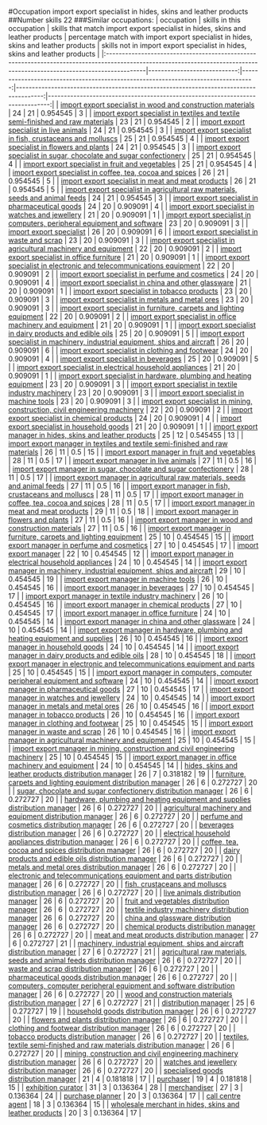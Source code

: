 #Occupation import export specialist in hides, skins and leather products
##Number skills 22
###Similar occupations:
| occupation                                                                                                                                                              |   skills in this occupation |   skills that match import export specialist in hides, skins and leather products |   percentage match with import export specialist in hides, skins and leather products |   skills not in import export specialist in hides, skins and leather products |
|:------------------------------------------------------------------------------------------------------------------------------------------------------------------------|----------------------------:|----------------------------------------------------------------------------------:|--------------------------------------------------------------------------------------:|------------------------------------------------------------------------------:|
| [import export specialist in wood and construction materials](import_export_specialist_in_wood_and_construction_materials.md)                                           |                          24 |                                                                                21 |                                                                              0.954545 |                                                                             3 |
| [import export specialist in textiles and textile semi-finished and raw materials](import_export_specialist_in_textiles_and_textile_semi-finished_and_raw_materials.md) |                          23 |                                                                                21 |                                                                              0.954545 |                                                                             2 |
| [import export specialist in live animals](import_export_specialist_in_live_animals.md)                                                                                 |                          24 |                                                                                21 |                                                                              0.954545 |                                                                             3 |
| [import export specialist in  fish, crustaceans and molluscs](import_export_specialist_in__fish,_crustaceans_and_molluscs.md)                                           |                          25 |                                                                                21 |                                                                              0.954545 |                                                                             4 |
| [import export specialist in flowers and plants](import_export_specialist_in_flowers_and_plants.md)                                                                     |                          24 |                                                                                21 |                                                                              0.954545 |                                                                             3 |
| [import export specialist in sugar, chocolate and sugar confectionery](import_export_specialist_in_sugar,_chocolate_and_sugar_confectionery.md)                         |                          25 |                                                                                21 |                                                                              0.954545 |                                                                             4 |
| [import export specialist in fruit and vegetables](import_export_specialist_in_fruit_and_vegetables.md)                                                                 |                          25 |                                                                                21 |                                                                              0.954545 |                                                                             4 |
| [import export specialist in coffee, tea, cocoa and spices](import_export_specialist_in_coffee,_tea,_cocoa_and_spices.md)                                               |                          26 |                                                                                21 |                                                                              0.954545 |                                                                             5 |
| [import export specialist in meat and meat products](import_export_specialist_in_meat_and_meat_products.md)                                                             |                          26 |                                                                                21 |                                                                              0.954545 |                                                                             5 |
| [import export specialist in agricultural raw materials, seeds and animal feeds](import_export_specialist_in_agricultural_raw_materials,_seeds_and_animal_feeds.md)     |                          24 |                                                                                21 |                                                                              0.954545 |                                                                             3 |
| [import export specialist in pharmaceutical goods](import_export_specialist_in_pharmaceutical_goods.md)                                                                 |                          24 |                                                                                20 |                                                                              0.909091 |                                                                             4 |
| [import export specialist in watches and jewellery](import_export_specialist_in_watches_and_jewellery.md)                                                               |                          21 |                                                                                20 |                                                                              0.909091 |                                                                             1 |
| [import export specialist in computers, peripheral equipment and software](import_export_specialist_in_computers,_peripheral_equipment_and_software.md)                 |                          23 |                                                                                20 |                                                                              0.909091 |                                                                             3 |
| [import export specialist](import_export_specialist.md)                                                                                                                 |                          26 |                                                                                20 |                                                                              0.909091 |                                                                             6 |
| [import export specialist in waste and scrap](import_export_specialist_in_waste_and_scrap.md)                                                                           |                          23 |                                                                                20 |                                                                              0.909091 |                                                                             3 |
| [import export specialist in agricultural machinery and equipment](import_export_specialist_in_agricultural_machinery_and_equipment.md)                                 |                          22 |                                                                                20 |                                                                              0.909091 |                                                                             2 |
| [import export specialist in office furniture](import_export_specialist_in_office_furniture.md)                                                                         |                          21 |                                                                                20 |                                                                              0.909091 |                                                                             1 |
| [import export specialist in electronic and telecommunications equipment](import_export_specialist_in_electronic_and_telecommunications_equipment.md)                   |                          22 |                                                                                20 |                                                                              0.909091 |                                                                             2 |
| [import export specialist in perfume and cosmetics](import_export_specialist_in_perfume_and_cosmetics.md)                                                               |                          24 |                                                                                20 |                                                                              0.909091 |                                                                             4 |
| [import export specialist in china and other glassware](import_export_specialist_in_china_and_other_glassware.md)                                                       |                          21 |                                                                                20 |                                                                              0.909091 |                                                                             1 |
| [import export specialist in tobacco products](import_export_specialist_in_tobacco_products.md)                                                                         |                          23 |                                                                                20 |                                                                              0.909091 |                                                                             3 |
| [import export specialist in metals and metal ores](import_export_specialist_in_metals_and_metal_ores.md)                                                               |                          23 |                                                                                20 |                                                                              0.909091 |                                                                             3 |
| [import export specialist in furniture, carpets and lighting equipment](import_export_specialist_in_furniture,_carpets_and_lighting_equipment.md)                       |                          22 |                                                                                20 |                                                                              0.909091 |                                                                             2 |
| [import export specialist in office machinery and equipment](import_export_specialist_in_office_machinery_and_equipment.md)                                             |                          21 |                                                                                20 |                                                                              0.909091 |                                                                             1 |
| [import export specialist in dairy products and edible oils](import_export_specialist_in_dairy_products_and_edible_oils.md)                                             |                          25 |                                                                                20 |                                                                              0.909091 |                                                                             5 |
| [import export specialist in machinery, industrial equipment, ships and aircraft](import_export_specialist_in_machinery,_industrial_equipment,_ships_and_aircraft.md)   |                          26 |                                                                                20 |                                                                              0.909091 |                                                                             6 |
| [import export specialist in clothing and footwear](import_export_specialist_in_clothing_and_footwear.md)                                                               |                          24 |                                                                                20 |                                                                              0.909091 |                                                                             4 |
| [import export specialist in beverages](import_export_specialist_in_beverages.md)                                                                                       |                          25 |                                                                                20 |                                                                              0.909091 |                                                                             5 |
| [import export specialist in electrical household appliances](import_export_specialist_in_electrical_household_appliances.md)                                           |                          21 |                                                                                20 |                                                                              0.909091 |                                                                             1 |
| [import export specialist in hardware, plumbing and heating equipment](import_export_specialist_in_hardware,_plumbing_and_heating_equipment.md)                         |                          23 |                                                                                20 |                                                                              0.909091 |                                                                             3 |
| [import export specialist in textile industry machinery](import_export_specialist_in_textile_industry_machinery.md)                                                     |                          23 |                                                                                20 |                                                                              0.909091 |                                                                             3 |
| [import export specialist in machine tools](import_export_specialist_in_machine_tools.md)                                                                               |                          23 |                                                                                20 |                                                                              0.909091 |                                                                             3 |
| [import export specialist in mining, construction, civil engineering machinery](import_export_specialist_in_mining,_construction,_civil_engineering_machinery.md)       |                          22 |                                                                                20 |                                                                              0.909091 |                                                                             2 |
| [import export specialist in chemical products](import_export_specialist_in_chemical_products.md)                                                                       |                          24 |                                                                                20 |                                                                              0.909091 |                                                                             4 |
| [import export specialist in household goods](import_export_specialist_in_household_goods.md)                                                                           |                          21 |                                                                                20 |                                                                              0.909091 |                                                                             1 |
| [import export manager in hides, skins and leather products](import_export_manager_in_hides,_skins_and_leather_products.md)                                             |                          25 |                                                                                12 |                                                                              0.545455 |                                                                            13 |
| [import export manager in textiles and textile semi-finished and raw materials](import_export_manager_in_textiles_and_textile_semi-finished_and_raw_materials.md)       |                          26 |                                                                                11 |                                                                              0.5      |                                                                            15 |
| [import export manager in fruit and vegetables](import_export_manager_in_fruit_and_vegetables.md)                                                                       |                          28 |                                                                                11 |                                                                              0.5      |                                                                            17 |
| [import export manager in live animals](import_export_manager_in_live_animals.md)                                                                                       |                          27 |                                                                                11 |                                                                              0.5      |                                                                            16 |
| [import export manager in sugar, chocolate and sugar confectionery](import_export_manager_in_sugar,_chocolate_and_sugar_confectionery.md)                               |                          28 |                                                                                11 |                                                                              0.5      |                                                                            17 |
| [import export manager in agricultural raw materials, seeds and animal feeds](import_export_manager_in_agricultural_raw_materials,_seeds_and_animal_feeds.md)           |                          27 |                                                                                11 |                                                                              0.5      |                                                                            16 |
| [import export manager in fish, crustaceans and molluscs](import_export_manager_in_fish,_crustaceans_and_molluscs.md)                                                   |                          28 |                                                                                11 |                                                                              0.5      |                                                                            17 |
| [import export manager in coffee, tea, cocoa and spices](import_export_manager_in_coffee,_tea,_cocoa_and_spices.md)                                                     |                          28 |                                                                                11 |                                                                              0.5      |                                                                            17 |
| [import export manager in meat and meat products](import_export_manager_in_meat_and_meat_products.md)                                                                   |                          29 |                                                                                11 |                                                                              0.5      |                                                                            18 |
| [import export manager in flowers and plants](import_export_manager_in_flowers_and_plants.md)                                                                           |                          27 |                                                                                11 |                                                                              0.5      |                                                                            16 |
| [import export manager in wood and construction materials](import_export_manager_in_wood_and_construction_materials.md)                                                 |                          27 |                                                                                11 |                                                                              0.5      |                                                                            16 |
| [import export manager in furniture, carpets and lighting equipment](import_export_manager_in_furniture,_carpets_and_lighting_equipment.md)                             |                          25 |                                                                                10 |                                                                              0.454545 |                                                                            15 |
| [import export manager in perfume and cosmetics](import_export_manager_in_perfume_and_cosmetics.md)                                                                     |                          27 |                                                                                10 |                                                                              0.454545 |                                                                            17 |
| [import export manager](import_export_manager.md)                                                                                                                       |                          22 |                                                                                10 |                                                                              0.454545 |                                                                            12 |
| [import export manager in electrical household appliances](import_export_manager_in_electrical_household_appliances.md)                                                 |                          24 |                                                                                10 |                                                                              0.454545 |                                                                            14 |
| [import export manager in machinery, industrial equipment, ships and aircraft](import_export_manager_in_machinery,_industrial_equipment,_ships_and_aircraft.md)         |                          29 |                                                                                10 |                                                                              0.454545 |                                                                            19 |
| [import export manager in machine tools](import_export_manager_in_machine_tools.md)                                                                                     |                          26 |                                                                                10 |                                                                              0.454545 |                                                                            16 |
| [import export manager in beverages](import_export_manager_in_beverages.md)                                                                                             |                          27 |                                                                                10 |                                                                              0.454545 |                                                                            17 |
| [import export manager in textile industry machinery](import_export_manager_in_textile_industry_machinery.md)                                                           |                          26 |                                                                                10 |                                                                              0.454545 |                                                                            16 |
| [import export manager in chemical products](import_export_manager_in_chemical_products.md)                                                                             |                          27 |                                                                                10 |                                                                              0.454545 |                                                                            17 |
| [import export manager in office furniture](import_export_manager_in_office_furniture.md)                                                                               |                          24 |                                                                                10 |                                                                              0.454545 |                                                                            14 |
| [import export manager in china and other glassware](import_export_manager_in_china_and_other_glassware.md)                                                             |                          24 |                                                                                10 |                                                                              0.454545 |                                                                            14 |
| [import export manager in hardware, plumbing and heating equipment and supplies](import_export_manager_in_hardware,_plumbing_and_heating_equipment_and_supplies.md)     |                          26 |                                                                                10 |                                                                              0.454545 |                                                                            16 |
| [import export manager in household goods](import_export_manager_in_household_goods.md)                                                                                 |                          24 |                                                                                10 |                                                                              0.454545 |                                                                            14 |
| [import export manager in dairy products and edible oils](import_export_manager_in_dairy_products_and_edible_oils.md)                                                   |                          28 |                                                                                10 |                                                                              0.454545 |                                                                            18 |
| [import export manager in electronic and telecommunications equipment and parts](import_export_manager_in_electronic_and_telecommunications_equipment_and_parts.md)     |                          25 |                                                                                10 |                                                                              0.454545 |                                                                            15 |
| [import export manager in computers, computer peripheral equipment and software](import_export_manager_in_computers,_computer_peripheral_equipment_and_software.md)     |                          24 |                                                                                10 |                                                                              0.454545 |                                                                            14 |
| [import export manager in pharmaceutical goods](import_export_manager_in_pharmaceutical_goods.md)                                                                       |                          27 |                                                                                10 |                                                                              0.454545 |                                                                            17 |
| [import export manager in watches and jewellery](import_export_manager_in_watches_and_jewellery.md)                                                                     |                          24 |                                                                                10 |                                                                              0.454545 |                                                                            14 |
| [import export manager in metals and metal ores](import_export_manager_in_metals_and_metal_ores.md)                                                                     |                          26 |                                                                                10 |                                                                              0.454545 |                                                                            16 |
| [import export manager in tobacco products](import_export_manager_in_tobacco_products.md)                                                                               |                          26 |                                                                                10 |                                                                              0.454545 |                                                                            16 |
| [import export manager in clothing and footwear](import_export_manager_in_clothing_and_footwear.md)                                                                     |                          25 |                                                                                10 |                                                                              0.454545 |                                                                            15 |
| [import export manager in waste and scrap](import_export_manager_in_waste_and_scrap.md)                                                                                 |                          26 |                                                                                10 |                                                                              0.454545 |                                                                            16 |
| [import export manager in agricultural machinery and equipment](import_export_manager_in_agricultural_machinery_and_equipment.md)                                       |                          25 |                                                                                10 |                                                                              0.454545 |                                                                            15 |
| [import export manager in mining, construction and civil engineering machinery](import_export_manager_in_mining,_construction_and_civil_engineering_machinery.md)       |                          25 |                                                                                10 |                                                                              0.454545 |                                                                            15 |
| [import export manager in office machinery and equipment](import_export_manager_in_office_machinery_and_equipment.md)                                                   |                          24 |                                                                                10 |                                                                              0.454545 |                                                                            14 |
| [hides, skins and leather products distribution manager](hides,_skins_and_leather_products_distribution_manager.md)                                                     |                          26 |                                                                                 7 |                                                                              0.318182 |                                                                            19 |
| [furniture, carpets and lighting equipment distribution manager](furniture,_carpets_and_lighting_equipment_distribution_manager.md)                                     |                          26 |                                                                                 6 |                                                                              0.272727 |                                                                            20 |
| [sugar, chocolate and sugar confectionery distribution manager](sugar,_chocolate_and_sugar_confectionery_distribution_manager.md)                                       |                          26 |                                                                                 6 |                                                                              0.272727 |                                                                            20 |
| [hardware, plumbing and heating equipment and supplies distribution manager](hardware,_plumbing_and_heating_equipment_and_supplies_distribution_manager.md)             |                          26 |                                                                                 6 |                                                                              0.272727 |                                                                            20 |
| [agricultural machinery and equipment distribution manager](agricultural_machinery_and_equipment_distribution_manager.md)                                               |                          26 |                                                                                 6 |                                                                              0.272727 |                                                                            20 |
| [perfume and cosmetics distribution manager](perfume_and_cosmetics_distribution_manager.md)                                                                             |                          26 |                                                                                 6 |                                                                              0.272727 |                                                                            20 |
| [beverages distribution manager](beverages_distribution_manager.md)                                                                                                     |                          26 |                                                                                 6 |                                                                              0.272727 |                                                                            20 |
| [electrical household appliances distribution manager](electrical_household_appliances_distribution_manager.md)                                                         |                          26 |                                                                                 6 |                                                                              0.272727 |                                                                            20 |
| [coffee, tea, cocoa and spices distribution manager](coffee,_tea,_cocoa_and_spices_distribution_manager.md)                                                             |                          26 |                                                                                 6 |                                                                              0.272727 |                                                                            20 |
| [dairy products and edible oils distribution manager](dairy_products_and_edible_oils_distribution_manager.md)                                                           |                          26 |                                                                                 6 |                                                                              0.272727 |                                                                            20 |
| [metals and metal ores distribution manager](metals_and_metal_ores_distribution_manager.md)                                                                             |                          26 |                                                                                 6 |                                                                              0.272727 |                                                                            20 |
| [electronic and telecommunications equipment and parts distribution manager](electronic_and_telecommunications_equipment_and_parts_distribution_manager.md)             |                          26 |                                                                                 6 |                                                                              0.272727 |                                                                            20 |
| [fish, crustaceans and molluscs distribution manager](fish,_crustaceans_and_molluscs_distribution_manager.md)                                                           |                          26 |                                                                                 6 |                                                                              0.272727 |                                                                            20 |
| [live animals distribution manager](live_animals_distribution_manager.md)                                                                                               |                          26 |                                                                                 6 |                                                                              0.272727 |                                                                            20 |
| [fruit and vegetables distribution manager](fruit_and_vegetables_distribution_manager.md)                                                                               |                          26 |                                                                                 6 |                                                                              0.272727 |                                                                            20 |
| [textile industry machinery distribution manager](textile_industry_machinery_distribution_manager.md)                                                                   |                          26 |                                                                                 6 |                                                                              0.272727 |                                                                            20 |
| [china and glassware distribution manager](china_and_glassware_distribution_manager.md)                                                                                 |                          26 |                                                                                 6 |                                                                              0.272727 |                                                                            20 |
| [chemical products distribution manager](chemical_products_distribution_manager.md)                                                                                     |                          26 |                                                                                 6 |                                                                              0.272727 |                                                                            20 |
| [meat and meat products distribution manager](meat_and_meat_products_distribution_manager.md)                                                                           |                          27 |                                                                                 6 |                                                                              0.272727 |                                                                            21 |
| [machinery, industrial equipment, ships and aircraft distribution manager](machinery,_industrial_equipment,_ships_and_aircraft_distribution_manager.md)                 |                          27 |                                                                                 6 |                                                                              0.272727 |                                                                            21 |
| [agricultural raw materials, seeds and animal feeds distribution manager](agricultural_raw_materials,_seeds_and_animal_feeds_distribution_manager.md)                   |                          26 |                                                                                 6 |                                                                              0.272727 |                                                                            20 |
| [waste and scrap distribution manager](waste_and_scrap_distribution_manager.md)                                                                                         |                          26 |                                                                                 6 |                                                                              0.272727 |                                                                            20 |
| [pharmaceutical goods distribution manager](pharmaceutical_goods_distribution_manager.md)                                                                               |                          26 |                                                                                 6 |                                                                              0.272727 |                                                                            20 |
| [computers, computer peripheral equipment and software distribution manager](computers,_computer_peripheral_equipment_and_software_distribution_manager.md)             |                          26 |                                                                                 6 |                                                                              0.272727 |                                                                            20 |
| [wood and construction materials distribution manager](wood_and_construction_materials_distribution_manager.md)                                                         |                          27 |                                                                                 6 |                                                                              0.272727 |                                                                            21 |
| [distribution manager](distribution_manager.md)                                                                                                                         |                          25 |                                                                                 6 |                                                                              0.272727 |                                                                            19 |
| [household goods distribution manager](household_goods_distribution_manager.md)                                                                                         |                          26 |                                                                                 6 |                                                                              0.272727 |                                                                            20 |
| [flowers and plants distribution manager](flowers_and_plants_distribution_manager.md)                                                                                   |                          26 |                                                                                 6 |                                                                              0.272727 |                                                                            20 |
| [clothing and footwear distribution manager](clothing_and_footwear_distribution_manager.md)                                                                             |                          26 |                                                                                 6 |                                                                              0.272727 |                                                                            20 |
| [tobacco products distribution manager](tobacco_products_distribution_manager.md)                                                                                       |                          26 |                                                                                 6 |                                                                              0.272727 |                                                                            20 |
| [textiles, textile semi-finished and raw materials distribution manager](textiles,_textile_semi-finished_and_raw_materials_distribution_manager.md)                     |                          26 |                                                                                 6 |                                                                              0.272727 |                                                                            20 |
| [mining, construction and civil engineering machinery distribution manager](mining,_construction_and_civil_engineering_machinery_distribution_manager.md)               |                          26 |                                                                                 6 |                                                                              0.272727 |                                                                            20 |
| [watches and jewellery distribution manager](watches_and_jewellery_distribution_manager.md)                                                                             |                          26 |                                                                                 6 |                                                                              0.272727 |                                                                            20 |
| [specialised goods distribution manager](specialised_goods_distribution_manager.md)                                                                                     |                          21 |                                                                                 4 |                                                                              0.181818 |                                                                            17 |
| [purchaser](purchaser.md)                                                                                                                                               |                          19 |                                                                                 4 |                                                                              0.181818 |                                                                            15 |
| [exhibition curator](exhibition_curator.md)                                                                                                                             |                          31 |                                                                                 3 |                                                                              0.136364 |                                                                            28 |
| [merchandiser](merchandiser.md)                                                                                                                                         |                          27 |                                                                                 3 |                                                                              0.136364 |                                                                            24 |
| [purchase planner](purchase_planner.md)                                                                                                                                 |                          20 |                                                                                 3 |                                                                              0.136364 |                                                                            17 |
| [call centre agent](call_centre_agent.md)                                                                                                                               |                          18 |                                                                                 3 |                                                                              0.136364 |                                                                            15 |
| [wholesale merchant in hides, skins and leather products](wholesale_merchant_in_hides,_skins_and_leather_products.md)                                                   |                          20 |                                                                                 3 |                                                                              0.136364 |                                                                            17 |
